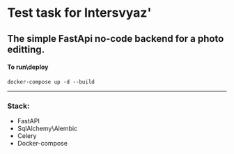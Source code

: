 # Test task for Intersvyaz'

The simple FastApi no-code backend for a photo editting.
---

#### To run\deploy

``` shell
docker-compose up -d --build
```

---
### Stack:
- FastAPI
- SqlAlchemy\Alembic
- Celery
- Docker-compose
